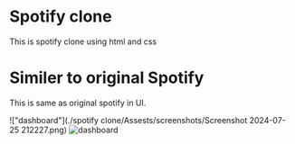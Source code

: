# Spotify clone

This is spotify clone using html and css

# Similer to original Spotify

This is same as original spotify
in UI.

!["dashboard"](./spotify clone/Assests/screenshots/Screenshot 2024-07-25 212227.png)
![dashboard](./Assests/screenshots/Screenshot%202024-07-25%20212241.png)
